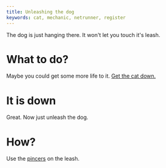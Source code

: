 ```yaml
---
title: Unleashing the dog
keywords: cat, mechanic, netrunner, register
---
```


The dog is just hanging there. It won't let you touch it's leash.

# What to do?
Maybe you could get some more life to it. [Get the cat down.](090-cat.md)

# It is down
Great. Now just unleash the dog.

# How?
Use the [pincers](080-pincer.md) on the leash.
